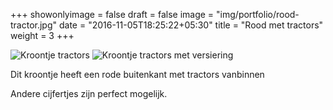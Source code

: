+++
showonlyimage = false
draft = false
image = "img/portfolio/rood-tractor.jpg"
date = "2016-11-05T18:25:22+05:30"
title = "Rood met tractors"
weight = 3
+++
<!--more-->
![Kroontje tractors][1]
![Kroontje tractors met versiering][2]

Dit kroontje heeft een rode buitenkant met tractors vanbinnen

Andere cijfertjes zijn perfect mogelijk.


[1]: /img/portfolio/rood-tractor.jpg
[2]: /img/portfolio/alternatieven/tractors_versiering.jpg
